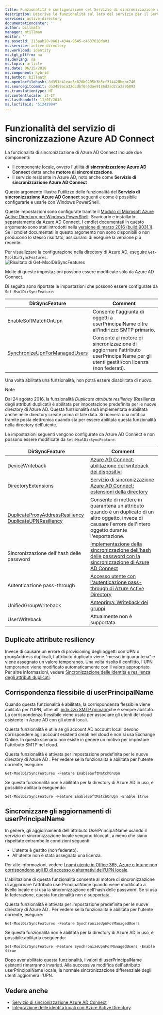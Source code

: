 ```yaml
---
title: Funzionalità e configurazione del Servizio di sincronizzazione Azure AD Connect | Documentazione Microsoft
description: Descrive le funzionalità sul lato del servizio per il Servizio di sincronizzazione Azure AD Connect.
services: active-directory
documentationcenter: ''
author: billmath
manager: mtillman
editor: ''
ms.assetid: 213aab20-0a61-434a-9545-c4637628da81
ms.service: active-directory
ms.workload: identity
ms.tgt_pltfrm: na
ms.devlang: na
ms.topic: article
ms.date: 06/25/2018
ms.component: hybrid
ms.author: billmath
ms.openlocfilehash: 8d351e41eac3c820b9295b3b5cf314428bebc746
ms.sourcegitcommit: da3459aca32dcdbf6a63ae9186d2ad2ca2295893
ms.translationtype: HT
ms.contentlocale: it-IT
ms.lasthandoff: 11/07/2018
ms.locfileid: "51242994"
---
```

# <a name="azure-ad-connect-sync-service-features"></a>Funzionalità del servizio di sincronizzazione Azure AD Connect
La funzionalità di sincronizzazione di Azure AD Connect include due componenti:

* Il componente locale, ovvero l'utilità di **sincronizzazione Azure AD Connect** detta anche **motore di sincronizzazione**.
* Il servizio residente in Azure AD, noto anche come **Servizio di sincronizzazione Azure AD Connect**

Questo argomento illustra l'utilizzo delle funzionalità del **Servizio di sincronizzazione Azure AD Connect** seguenti e come è possibile configurarle e usarle con Windows PowerShell.

Queste impostazioni sono configurate tramite il [Modulo di Microsoft Azure Active Directory per Windows PowerShell](https://aka.ms/aadposh). Scaricarlo e installarlo separatamente da Azure AD Connect. I cmdlet documentati in questo argomento sono stati introdotti nella [versione di marzo 2016 (build 9031.1)](https://social.technet.microsoft.com/wiki/contents/articles/28552.microsoft-azure-active-directory-powershell-module-version-release-history.aspx#Version_9031_1). Se i cmdlet documentati in questo argomento non sono disponibili o non producono lo stesso risultato, assicurarsi di eseguire la versione più recente.

Per visualizzare la configurazione nella directory di Azure AD, eseguire `Get-MsolDirSyncFeatures`.  
![Risultato di Get-MsolDirSyncFeatures](./media/how-to-connect-syncservice-features/getmsoldirsyncfeatures.png)

Molte di queste impostazioni possono essere modificate solo da Azure AD Connect.

Di seguito sono riportate le impostazioni che possono essere configurate da `Set-MsolDirSyncFeature`:

| DirSyncFeature | Comment |
| --- | --- |
| [EnableSoftMatchOnUpn](#userprincipalname-soft-match) |Consente l'aggiunta di oggetti a userPrincipalName oltre all'indirizzo SMTP primario. |
| [SynchronizeUpnForManagedUsers](#synchronize-userprincipalname-updates) |Consente al motore di sincronizzazione di aggiornare l'attributo userPrincipalName per gli utenti gestiti/con licenza (non federati). |

Una volta abilitata una funzionalità, non potrà essere disabilitata di nuovo.

> [!NOTE]
> Dal 24 agosto 2016, la funzionalità *Duplicate attribute resiliency* (Resilienza degli attributi duplicati) è abilitata per impostazione predefinita per le nuove directory di Azure AD. Questa funzionalità sarà implementata e abilitata anche nelle directory create prima di tale data. Si riceverà una notifica tramite posta elettronica quando sta per essere abilitata questa funzionalità nella directory dell'utente.
> 
> 

Le impostazioni seguenti vengono configurate da Azure AD Connect e non possono essere modificate da `Set-MsolDirSyncFeature`:

| DirSyncFeature | Comment |
| --- | --- |
| DeviceWriteback |[Azure AD Connect: abilitazione del writeback dei dispositivi](how-to-connect-device-writeback.md) |
| DirectoryExtensions |[Servizio di sincronizzazione Azure AD Connect: estensioni della directory](how-to-connect-sync-feature-directory-extensions.md) |
| [DuplicateProxyAddressResiliency<br/>DuplicateUPNResiliency](#duplicate-attribute-resiliency) |Consente di mettere in quarantena un attributo quando è un duplicato di un altro oggetto, invece di causare l'errore dell'intero oggetto durante l'esportazione. |
| Sincronizzazione dell'hash delle password |[Implementazione della sincronizzazione dell'hash delle password con la sincronizzazione di Azure AD Connect](how-to-connect-password-hash-synchronization.md) |
|Autenticazione pass-through|[Accesso utente con l'autenticazione pass-through di Azure Active Directory](how-to-connect-pta.md)|
| UnifiedGroupWriteback |[Anteprima: Writeback dei gruppi](how-to-connect-preview.md#group-writeback) |
| UserWriteback |Attualmente non è supportata. |

## <a name="duplicate-attribute-resiliency"></a>Duplicate attribute resiliency
Invece di causare un errore di provisioning degli oggetti con UPN o proxyAddress duplicati, l'attributo duplicato viene "messo in quarantena" e viene assegnato un valore temporaneo. Una volta risolto il conflitto, l'UPN temporaneo viene modificato automaticamente con il valore appropriato. Per altre informazioni, vedere [Sincronizzazione delle identità e resilienza degli attributi duplicati](how-to-connect-syncservice-duplicate-attribute-resiliency.md).

## <a name="userprincipalname-soft-match"></a>Corrispondenza flessibile di userPrincipalName
Quando questa funzionalità è abilitata, la corrispondenza flessibile viene abilitata per l'UPN, oltre all' [indirizzo SMTP primario](https://support.microsoft.com/kb/2641663)che è sempre abilitato. La corrispondenza flessibile viene usata per associare gli utenti del cloud esistente in Azure AD con gli utenti locali.

Questa funzionalità è utile se gli account AD account locali devono corrispondere agli account esistenti creati nel cloud e non si usa Exchange Online. In questo scenario non esiste in genere un motivo per impostare l'attributo SMTP nel cloud.

Questa funzionalità è attivata per impostazione predefinita per le nuove directory di Azure AD . Per vedere se la funzionalità è abilitata per l'utente corrente, eseguire:  

```
Get-MsolDirSyncFeatures -Feature EnableSoftMatchOnUpn
```

Se questa funzionalità non è abilitata per la directory di Azure AD in uso, è possibile abilitarla eseguendo:  

```
Set-MsolDirSyncFeature -Feature EnableSoftMatchOnUpn -Enable $true
```

## <a name="synchronize-userprincipalname-updates"></a>Sincronizzare gli aggiornamenti di userPrincipalName
In genere, gli aggiornamenti dell'attributo UserPrincipalName usando il servizio di sincronizzazione locale vengono bloccati, a meno che siano rispettate entrambe le condizioni seguenti:

* L'utente è gestito (non federato).
* All'utente non è stata assegnata una licenza.

Per alte informazioni, vedere [I nomi utente in Office 365, Azure o Intune non corrispondono agli ID di accesso o alternativi dell'UPN locale](https://support.microsoft.com/kb/2523192).

L'abilitazione di questa funzionalità consente al motore di sincronizzazione di aggiornare l'attributo userPrincipalName quando viene modificato a livello locale e si usa la sincronizzazione dell'hash delle password. Se si usa la federazione, questa funzionalità non è supportata.

Questa funzionalità è attivata per impostazione predefinita per le nuove directory di Azure AD . Per vedere se la funzionalità è abilitata per l'utente corrente, eseguire:  

```
Get-MsolDirSyncFeatures -Feature SynchronizeUpnForManagedUsers
```

Se questa funzionalità non è abilitata per la directory di Azure AD in uso, è possibile abilitarla eseguendo:  

```
Set-MsolDirSyncFeature -Feature SynchronizeUpnForManagedUsers -Enable $true
```

Dopo aver abilitato questa funzionalità, i valori di userPrincipalName esistenti rimarranno invariati. Alla successiva modifica dell'attributo userPrincipalName locale, la normale sincronizzazione differenziale degli utenti aggiornerà l'UPN.  

## <a name="see-also"></a>Vedere anche 
* [Servizio di sincronizzazione Azure AD Connect](how-to-connect-sync-whatis.md)
* [Integrazione delle identità locali con Azure Active Directory](whatis-hybrid-identity.md).

